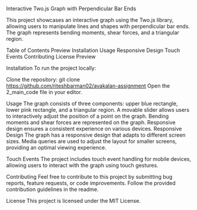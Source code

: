 Interactive Two.js Graph with Perpendicular Bar Ends  


This project showcases an interactive graph using the Two.js library, allowing users to manipulate lines and shapes with perpendicular bar ends. The graph represents bending moments, shear forces, and a triangular region.

Table of Contents
Preview
Installation
Usage
Responsive Design
Touch Events
Contributing
License
Preview

Installation
To run the project locally:

Clone the repository:
git clone  https://github.com/riteshbarman02/avakalan-assignment
Open the 2_main_code file in your editor.

Usage
The graph consists of three components: upper blue rectangle, lower pink rectangle, and a triangular region.
A movable slider allows users to interactively adjust the position of a point on the graph.
Bending moments and shear forces are represented on the graph.
Responsive design ensures a consistent experience on various devices.
Responsive Design
The graph has a responsive design that adapts to different screen sizes. Media queries are used to adjust the layout for smaller screens, providing an optimal viewing experience.

Touch Events
The project includes touch event handling for mobile devices, allowing users to interact with the graph using touch gestures.

Contributing
Feel free to contribute to this project by submitting bug reports, feature requests, or code improvements. Follow the provided contribution guidelines in the readme.

License
This project is licensed under the MIT License.

